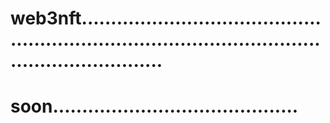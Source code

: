 # web3nft........................................................................................................................
# soon..........................................
